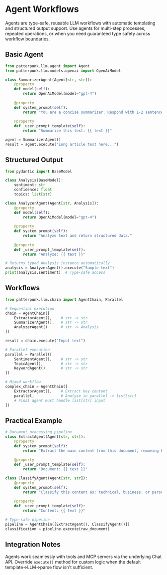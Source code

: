 # Agent Workflows

Agents are type-safe, reusable LLM workflows with automatic templating and structured output support. Use agents for multi-step processes, repeated operations, or when you need guaranteed type safety across workflow boundaries.

## Basic Agent

```python
from patterpunk.llm.agent import Agent
from patterpunk.llm.models.openai import OpenAiModel

class SummarizerAgent(Agent[str, str]):
    @property
    def model(self):
        return OpenAiModel(model="gpt-4")
    
    @property 
    def system_prompt(self):
        return "You are a concise summarizer. Respond with 1-2 sentences only."
    
    @property
    def _user_prompt_template(self):
        return "Summarize this text: {{ text }}"

agent = SummarizerAgent()
result = agent.execute("Long article text here...")
```

## Structured Output

```python
from pydantic import BaseModel

class Analysis(BaseModel):
    sentiment: str
    confidence: float
    topics: list[str]

class AnalyzerAgent(Agent[str, Analysis]):
    @property
    def model(self):
        return OpenAiModel(model="gpt-4")
    
    @property
    def system_prompt(self):
        return "Analyze text and return structured data."
    
    @property
    def _user_prompt_template(self):
        return "Analyze: {{ text }}"

# Returns typed Analysis instance automatically
analysis = AnalyzerAgent().execute("Sample text")
print(analysis.sentiment)  # Type-safe access
```

## Workflows

```python
from patterpunk.llm.chain import AgentChain, Parallel

# Sequential execution
chain = AgentChain([
    ExtractorAgent(),    # str -> str
    SummarizerAgent(),   # str -> str  
    AnalyzerAgent()      # str -> Analysis
])

result = chain.execute("Input text")

# Parallel execution
parallel = Parallel([
    SentimentAgent(),    # str -> str
    TopicAgent(),        # str -> str
    KeywordAgent()       # str -> str
])

# Mixed workflow
complex_chain = AgentChain([
    ExtractorAgent(),    # Extract key content
    parallel,            # Analyze in parallel -> list[str]
    # Final agent must handle list[str] input
])
```

## Practical Example

```python
# Document processing pipeline
class ExtractAgent(Agent[str, str]):
    @property
    def system_prompt(self):
        return "Extract the main content from this document, removing headers and footers."
    
    @property
    def _user_prompt_template(self):
        return "Document: {{ text }}"

class ClassifyAgent(Agent[str, str]):
    @property
    def system_prompt(self):
        return "Classify this content as: technical, business, or personal"
    
    @property 
    def _user_prompt_template(self):
        return "Content: {{ text }}"

# Type-safe pipeline
pipeline = AgentChain([ExtractAgent(), ClassifyAgent()])
classification = pipeline.execute(raw_document)
```

## Integration Notes

Agents work seamlessly with tools and MCP servers via the underlying Chat API. Override `execute()` method for custom logic when the default template→LLM→parse flow isn't sufficient.